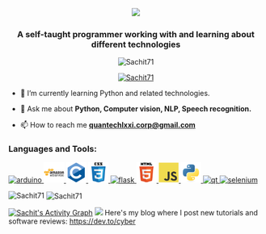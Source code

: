<p align="center"><img src=https://readme-typing-svg.herokuapp.com?font=Calibri&color=%23259076&size=26&lines=Hello+there%F0%9F%91%8B%2CI'm+Sachit></p>
<h3 align="center">A self-taught programmer working with and learning about different technologies</h3>

<p align="center"> <img src="https://komarev.com/ghpvc/?username=Sachit71&label=Profile%20views&color=0e75b6&style=flat" alt="Sachit71" /> </p>

<p align="center"> <a href="https://github.com/ryo-ma/github-profile-trophy"><img src="https://github-profile-trophy.vercel.app/?username=Sachit71" alt="Sachit71" /></a> </p>

- 🌱 I’m currently learning Python and related technologies.

- 💬 Ask me about **Python, Computer vision, NLP, Speech recognition.**

- 📫 How to reach me **quantechlxxi.corp@gmail.com**


<h3 align="left">Languages and Tools:</h3>
<p align="left"> </a> <a href="https://www.arduino.cc/" target="_blank"> <img src="https://cdn.worldvectorlogo.com/logos/arduino-1.svg" alt="arduino" width="40" height="40"/> </a> <a href="https://aws.amazon.com" target="_blank"> <img src="https://raw.githubusercontent.com/devicons/devicon/master/icons/amazonwebservices/amazonwebservices-original-wordmark.svg" alt="aws" width="40" height="40"/> </a> <a href="https://www.cprogramming.com/" target="_blank"> <img src="https://raw.githubusercontent.com/devicons/devicon/master/icons/c/c-original.svg" alt="c" width="40" height="40"/> </a> <a href="https://www.w3schools.com/css/" target="_blank"> <img src="https://raw.githubusercontent.com/devicons/devicon/master/icons/css3/css3-original-wordmark.svg" alt="css3" width="40" height="40"/> </a> <a href="https://flask.palletsprojects.com/" target="_blank"> <img src="https://www.vectorlogo.zone/logos/pocoo_flask/pocoo_flask-icon.svg" alt="flask" width="40" height="40"/> </a>  <a href="https://www.w3.org/html/" target="_blank"> <img src="https://raw.githubusercontent.com/devicons/devicon/master/icons/html5/html5-original-wordmark.svg" alt="html5" width="40" height="40"/> </a> <a href="https://developer.mozilla.org/en-US/docs/Web/JavaScript" target="_blank"> <img src="https://raw.githubusercontent.com/devicons/devicon/master/icons/javascript/javascript-original.svg" alt="javascript" width="40" height="40"/> </a> <a href="https://www.python.org" target="_blank"> <img src="https://raw.githubusercontent.com/devicons/devicon/master/icons/python/python-original.svg" alt="python" width="40" height="40"/> </a> <a href="https://www.qt.io/" target="_blank"> <img src="https://upload.wikimedia.org/wikipedia/commons/0/0b/Qt_logo_2016.svg" alt="qt" width="40" height="40"/> </a> <a href="https://www.selenium.dev" target="_blank"> <img src="https://raw.githubusercontent.com/detain/svg-logos/780f25886640cef088af994181646db2f6b1a3f8/svg/selenium-logo.svg" alt="selenium" width="40" height="40"/> </a>  </p>

<p><img align="left" src="https://github-readme-stats.vercel.app/api/top-langs?username=Sachit71&show_icons=true&locale=en&layout=compact&theme=gotham" alt="Sachit71" /></p>

<p>&nbsp;<img align="center" src="https://github-readme-stats.vercel.app/api?username=Sachit71&show_icons=true&locale=en&theme=gotham" alt="Sachit71" /></p>



<a href="https://github.com/ashutosh00710/github-readme-activity-graph"><img alt="Sachit's Activity Graph" src="https://activity-graph.herokuapp.com/graph?username=Sachit71&bg_color=0d1117&color=00916d&line=2aa788&point=FFFFFF&hide_border=true" /></a>
  [![](https://discord.c99.nl/widget/theme-5/922875905884446802.png)](https://discord.com/users/922875905884446802)
  Here's my blog where I post new tutorials and software reviews: https://dev.to/cyber
